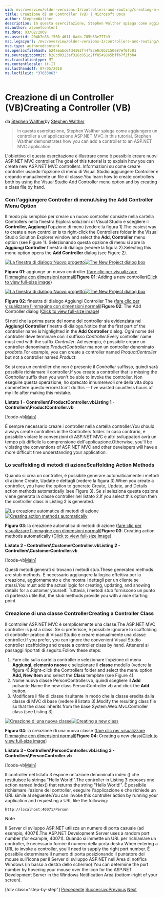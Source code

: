 ```yaml
---
uid: mvc/overview/older-versions-1/controllers-and-routing/creating-a-controller-vb
title: Creazione di un Controller (VB) | Microsoft Docs
author: StephenWalther
description: In questa esercitazione, Stephen Walther spiega come aggiungere un controller a un'applicazione ASP.NET MVC.
ms.author: aspnetcontent
ms.date: 03/02/2009
ms.assetid: 204b7e86-f560-4611-8adb-785b33e777b9
msc.legacyurl: /mvc/overview/older-versions-1/controllers-and-routing/creating-a-controller-vb
msc.type: authoredcontent
ms.openlocfilehash: b24aeabc6fd4192f44f83e0c0b2150e87ef6f501
ms.sourcegitcommit: b28cd0313af316c051c2ff8549865bff67f2fbb4
ms.translationtype: MT
ms.contentlocale: it-IT
ms.lasthandoff: 07/05/2018
ms.locfileid: "37833063"
---
```

<a name="creating-a-controller-vb"></a><span data-ttu-id="57a32-103">Creazione di un Controller (VB)</span><span class="sxs-lookup"><span data-stu-id="57a32-103">Creating a Controller (VB)</span></span>
====================
<span data-ttu-id="57a32-104">da [Stephen Walther](https://github.com/StephenWalther)</span><span class="sxs-lookup"><span data-stu-id="57a32-104">by [Stephen Walther](https://github.com/StephenWalther)</span></span>

> <span data-ttu-id="57a32-105">In questa esercitazione, Stephen Walther spiega come aggiungere un controller a un'applicazione ASP.NET MVC.</span><span class="sxs-lookup"><span data-stu-id="57a32-105">In this tutorial, Stephen Walther demonstrates how you can add a controller to an ASP.NET MVC application.</span></span>


<span data-ttu-id="57a32-106">L'obiettivo di questa esercitazione è illustrare come è possibile creare nuovi ASP.NET MVC controller.</span><span class="sxs-lookup"><span data-stu-id="57a32-106">The goal of this tutorial is to explain how you can create new ASP.NET MVC controllers.</span></span> <span data-ttu-id="57a32-107">Informazioni su come creare controller usando l'opzione di menu di Visual Studio aggiungere Controller e creando manualmente un file di classe.</span><span class="sxs-lookup"><span data-stu-id="57a32-107">You learn how to create controllers both by using the Visual Studio Add Controller menu option and by creating a class file by hand.</span></span>

### <a name="using-the-add-controller-menu-option"></a><span data-ttu-id="57a32-108">Con l'aggiungere Controller di menu</span><span class="sxs-lookup"><span data-stu-id="57a32-108">Using the Add Controller Menu Option</span></span>

<span data-ttu-id="57a32-109">Il modo più semplice per creare un nuovo controller consiste nella cartella Controllers nella finestra Esplora soluzioni di Visual Studio e scegliere il **Controller, Aggiungi** l'opzione di menu (vedere la figura 1).</span><span class="sxs-lookup"><span data-stu-id="57a32-109">The easiest way to create a new controller is to right-click the Controllers folder in the Visual Studio Solution Explorer window and select the **Add, Controller** menu option (see Figure 1).</span></span> <span data-ttu-id="57a32-110">Selezionando questa opzione di menu si apre la **Aggiungi Controller** finestra di dialogo (vedere la figura 2).</span><span class="sxs-lookup"><span data-stu-id="57a32-110">Selecting this menu option opens the **Add Controller** dialog (see Figure 2).</span></span>


<span data-ttu-id="57a32-111">[![La finestra di dialogo Nuovo progetto](creating-a-controller-vb/_static/image1.jpg)](creating-a-controller-vb/_static/image1.png)</span><span class="sxs-lookup"><span data-stu-id="57a32-111">[![The New Project dialog box](creating-a-controller-vb/_static/image1.jpg)](creating-a-controller-vb/_static/image1.png)</span></span>

<span data-ttu-id="57a32-112">**Figura 01**: aggiunge un nuovo controller ([fare clic per visualizzare l'immagine con dimensioni normali](creating-a-controller-vb/_static/image2.png))</span><span class="sxs-lookup"><span data-stu-id="57a32-112">**Figure 01**: Adding a new controller([Click to view full-size image](creating-a-controller-vb/_static/image2.png))</span></span>


<span data-ttu-id="57a32-113">[![La finestra di dialogo Nuovo progetto](creating-a-controller-vb/_static/image2.jpg)](creating-a-controller-vb/_static/image3.png)</span><span class="sxs-lookup"><span data-stu-id="57a32-113">[![The New Project dialog box](creating-a-controller-vb/_static/image2.jpg)](creating-a-controller-vb/_static/image3.png)</span></span>

<span data-ttu-id="57a32-114">**Figura 02**: finestra di dialogo Aggiungi Controller The ([fare clic per visualizzare l'immagine con dimensioni normali](creating-a-controller-vb/_static/image4.png))</span><span class="sxs-lookup"><span data-stu-id="57a32-114">**Figure 02**: The Add Controller dialog ([Click to view full-size image](creating-a-controller-vb/_static/image4.png))</span></span>


<span data-ttu-id="57a32-115">Si noti che la prima parte del nome del controller sia evidenziata nel **Aggiungi Controller** finestra di dialogo.</span><span class="sxs-lookup"><span data-stu-id="57a32-115">Notice that the first part of the controller name is highlighted in the **Add Controller** dialog.</span></span> <span data-ttu-id="57a32-116">Ogni nome del controller deve terminare con il suffisso *Controller*.</span><span class="sxs-lookup"><span data-stu-id="57a32-116">Every controller name must end with the suffix *Controller*.</span></span> <span data-ttu-id="57a32-117">Ad esempio, è possibile creare un controller denominato *ProductController* ma non un controller denominato *prodotto*.</span><span class="sxs-lookup"><span data-stu-id="57a32-117">For example, you can create a controller named *ProductController* but not a controller named *Product*.</span></span>


<span data-ttu-id="57a32-118">Se si crea un controller che non è presente il *Controller* suffisso, quindi sarà possibile richiamare il controller.</span><span class="sxs-lookup"><span data-stu-id="57a32-118">If you create a controller that is missing the *Controller* suffix then you won't be able to invoke the controller.</span></span> <span data-ttu-id="57a32-119">Non eseguire questa operazione, ho sprecato innumerevoli ore della vita dopo commettere questo errore.</span><span class="sxs-lookup"><span data-stu-id="57a32-119">Don't do this -- I've wasted countless hours of my life after making this mistake.</span></span>


<span data-ttu-id="57a32-120">**Listato 1 - Controllers\ProductController.vb**</span><span class="sxs-lookup"><span data-stu-id="57a32-120">**Listing 1 - Controllers\ProductController.vb**</span></span>

[!code-vb[Main](creating-a-controller-vb/samples/sample1.vb)]

<span data-ttu-id="57a32-121">È sempre necessario creare i controller nella cartella controller.</span><span class="sxs-lookup"><span data-stu-id="57a32-121">You should always create controllers in the Controllers folder.</span></span> <span data-ttu-id="57a32-122">In caso contrario, è possibile violare le convenzioni di ASP.NET MVC e altri sviluppatori avrà un tempo più difficile la comprensione dell'applicazione.</span><span class="sxs-lookup"><span data-stu-id="57a32-122">Otherwise, you'll be violating the conventions of ASP.NET MVC and other developers will have a more difficult time understanding your application.</span></span>

### <a name="scaffolding-action-methods"></a><span data-ttu-id="57a32-123">Lo scaffolding di metodi di azione</span><span class="sxs-lookup"><span data-stu-id="57a32-123">Scaffolding Action Methods</span></span>

<span data-ttu-id="57a32-124">Quando si crea un controller, è possibile generare automaticamente i metodi di azione Create, Update e dettagli (vedere la figura 3).</span><span class="sxs-lookup"><span data-stu-id="57a32-124">When you create a controller, you have the option to generate Create, Update, and Details action methods automatically (see Figure 3).</span></span> <span data-ttu-id="57a32-125">Se si seleziona questa opzione viene generata la classe controller nel listato 2.</span><span class="sxs-lookup"><span data-stu-id="57a32-125">If you select this option then the controller class in Listing 2 is generated.</span></span>


<span data-ttu-id="57a32-126">[![La creazione automatica di metodi di azione](creating-a-controller-vb/_static/image3.jpg)](creating-a-controller-vb/_static/image5.png)</span><span class="sxs-lookup"><span data-stu-id="57a32-126">[![Creating action methods automatically](creating-a-controller-vb/_static/image3.jpg)](creating-a-controller-vb/_static/image5.png)</span></span>

<span data-ttu-id="57a32-127">**Figura 03**: la creazione automatica di metodi di azione ([fare clic per visualizzare l'immagine con dimensioni normali](creating-a-controller-vb/_static/image6.png))</span><span class="sxs-lookup"><span data-stu-id="57a32-127">**Figure 03**: Creating action methods automatically ([Click to view full-size image](creating-a-controller-vb/_static/image6.png))</span></span>


<span data-ttu-id="57a32-128">**Listato 2 - Controllers\CustomerController.vb**</span><span class="sxs-lookup"><span data-stu-id="57a32-128">**Listing 2 - Controllers\CustomerController.vb**</span></span>

[!code-vb[Main](creating-a-controller-vb/samples/sample2.vb)]

<span data-ttu-id="57a32-129">Questi metodi generati si trovano i metodi stub.</span><span class="sxs-lookup"><span data-stu-id="57a32-129">These generated methods are stub methods.</span></span> <span data-ttu-id="57a32-130">È necessario aggiungere la logica effettiva per la creazione, aggiornamento e che mostra i dettagli per un cliente se stessi.</span><span class="sxs-lookup"><span data-stu-id="57a32-130">You must add the actual logic for creating, updating, and showing details for a customer yourself.</span></span> <span data-ttu-id="57a32-131">Tuttavia, i metodi stub forniscono un punto di partenza utile.</span><span class="sxs-lookup"><span data-stu-id="57a32-131">But, the stub methods provide you with a nice starting point.</span></span>

### <a name="creating-a-controller-class"></a><span data-ttu-id="57a32-132">Creazione di una classe Controller</span><span class="sxs-lookup"><span data-stu-id="57a32-132">Creating a Controller Class</span></span>

<span data-ttu-id="57a32-133">Il controller ASP.NET MVC è semplicemente una classe.</span><span class="sxs-lookup"><span data-stu-id="57a32-133">The ASP.NET MVC controller is just a class.</span></span> <span data-ttu-id="57a32-134">Se si preferisce, è possibile ignorare lo scaffolding di controller pratico di Visual Studio e creare manualmente una classe controller.</span><span class="sxs-lookup"><span data-stu-id="57a32-134">If you prefer, you can ignore the convenient Visual Studio controller scaffolding and create a controller class by hand.</span></span> <span data-ttu-id="57a32-135">Attenersi ai passaggi riportati di seguito.</span><span class="sxs-lookup"><span data-stu-id="57a32-135">Follow these steps:</span></span>

1. <span data-ttu-id="57a32-136">Fare clic sulla cartella controller e selezionare l'opzione di menu **Aggiungi, elemento nuove** e selezionare il **classe** modello (vedere la figura 4).</span><span class="sxs-lookup"><span data-stu-id="57a32-136">Right-click the Controllers folder and select the menu option **Add, New Item** and select the **Class** template (see Figure 4).</span></span>
2. <span data-ttu-id="57a32-137">Nome nuova classe PersonController.vb, quindi scegliere il **Add** pulsante.</span><span class="sxs-lookup"><span data-stu-id="57a32-137">Name the new class PersonController.vb and click the **Add** button.</span></span>
3. <span data-ttu-id="57a32-138">Modificare il file di classe risultante in modo che la classe eredita dalla classe di MVC di base (vedere il listato 3).</span><span class="sxs-lookup"><span data-stu-id="57a32-138">Modify the resulting class file so that the class inherits from the base System.Web.Mvc.Controller class (see Listing 3).</span></span>


<span data-ttu-id="57a32-139">[![Creazione di una nuova classe](creating-a-controller-vb/_static/image4.jpg)](creating-a-controller-vb/_static/image7.png)</span><span class="sxs-lookup"><span data-stu-id="57a32-139">[![Creating a new class](creating-a-controller-vb/_static/image4.jpg)](creating-a-controller-vb/_static/image7.png)</span></span>

<span data-ttu-id="57a32-140">**Figura 04**: la creazione di una nuova classe ([fare clic per visualizzare l'immagine con dimensioni normali](creating-a-controller-vb/_static/image8.png))</span><span class="sxs-lookup"><span data-stu-id="57a32-140">**Figure 04**: Creating a new class([Click to view full-size image](creating-a-controller-vb/_static/image8.png))</span></span>


<span data-ttu-id="57a32-141">**Listato 3 - Controllers\PersonController.vb**</span><span class="sxs-lookup"><span data-stu-id="57a32-141">**Listing 3 - Controllers\PersonController.vb**</span></span>

[!code-vb[Main](creating-a-controller-vb/samples/sample3.vb)]

<span data-ttu-id="57a32-142">Il controller nel listato 3 espone un'azione denominata index () che restituisce la stringa "Hello World!".</span><span class="sxs-lookup"><span data-stu-id="57a32-142">The controller in Listing 3 exposes one action named Index() that returns the string "Hello World!".</span></span> <span data-ttu-id="57a32-143">È possibile richiamare l'azione del controller, eseguire l'applicazione e che richiede un URL simile al seguente:</span><span class="sxs-lookup"><span data-stu-id="57a32-143">You can invoke this controller action by running your application and requesting a URL like the following:</span></span>

`http://localhost:40071/Person`

> [!NOTE]
> 
> <span data-ttu-id="57a32-144">Il Server di sviluppo ASP.NET utilizza un numero di porta casuale (ad esempio, 40071).</span><span class="sxs-lookup"><span data-stu-id="57a32-144">The ASP.NET Development Server uses a random port number (for example, 40071).</span></span> <span data-ttu-id="57a32-145">Quando si immette un URL per richiamare un controller, è necessario fornire il numero della porta destra.</span><span class="sxs-lookup"><span data-stu-id="57a32-145">When entering a URL to invoke a controller, you'll need to supply the right port number.</span></span> <span data-ttu-id="57a32-146">È possibile determinare il numero di porta posizionando il puntatore del mouse sull'icona per il Server di sviluppo ASP.NET nell'Area di notifica Windows (in basso a destra dello schermo).</span><span class="sxs-lookup"><span data-stu-id="57a32-146">You can determine the port number by hovering your mouse over the icon for the ASP.NET Development Server in the Windows Notification Area (bottom-right of your screen).</span></span>
> 
> [!div class="step-by-step"]
> <span data-ttu-id="57a32-147">[Precedente](adding-dynamic-content-to-a-cached-page-vb.md)
> [Successivo](creating-an-action-vb.md)</span><span class="sxs-lookup"><span data-stu-id="57a32-147">[Previous](adding-dynamic-content-to-a-cached-page-vb.md)
[Next](creating-an-action-vb.md)</span></span>

